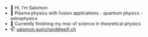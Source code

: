 - 👋 Hi, I’m Salomon
- 👀 Plasma physics with fusion applications - quantum physics - astrophysics
- 🌱 Currently finishing my msc of science in theoretical physics
- 📫 salomon.guinchard@epfl.ch

<!---
salomon73/salomon73 is a ✨ special ✨ repository because its `README.md` (this file) appears on your GitHub profile.
You can click the Preview link to take a look at your changes.
--->
